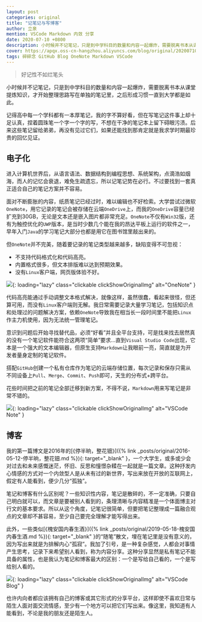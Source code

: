 ```yaml
---
layout: post
categories: original
title: "记笔记与写博客"
author: 立泉
mention: VSCode Markdown 内敛 分享
date: 2020-07-10 +0800
description: 小时候并不记笔记，只是到中学科目的数量和内容一起爆炸，需要脱离书本从课堂提炼知识，才开始整理思路写在单独的笔记里，之后形成习惯一直到大学都是如此。
cover: https://apqx.oss-cn-hangzhou.aliyuncs.com/blog/original/20200710/note_vscode.webp
tags: 碎碎念 GitHub Blog OneNote Markdown VSCode
---
```


> 好记性不如烂笔头

小时候并不记笔记，只是到中学科目的数量和内容一起爆炸，需要脱离书本从课堂提炼知识，才开始整理思路写在单独的笔记里，之后形成习惯一直到大学都是如此。

记得高中每一个学科都有一本厚笔记，我的字不算好看，但在写笔记这件事上却十足认真，捏着圆珠笔一个字一个字的写，不想在干净的笔记本上留下碍眼污渍。后来这些笔记留给弟弟，再没有见过它们，如果还能找到那肯定就是我求学时期最珍贵的回忆见证。

## 电子化

进入计算机世界后，从语言语法、数据结构到编程思想、系统架构，点滴浩如烟海，而人的记忆会衰退，难免生疏遗忘，所以记笔记势在必行。不过要找到一套真正适合自己的笔记方案并不容易。

面对不断膨胀的内容，纸质笔记已经过时，难以编辑也不好检索。大学尝试过微软`OneNote`，用它记录的笔记会被存储在云端`OneDrive`上，而我的`OneDrive`容量已经扩充到30GB，无论是文本还是嵌入图片都非常充足。`OneNote`不仅有`Win32`版，还有为触控优化的`UWP`版本，是当时少数几个能在我的昂达平板上运行的软件之一，早年入门`Java`的学习笔记大部分也都是用它在图书馆里敲出来的。

但`OneNote`并不完美，随着要记录的笔记类型越来越多，缺陷变得不可忽视：

* 不支持代码格式化和代码高亮。
* 内置格式很多，但文本排版难以达到预期效果。
* 没有`Linux`客户端，网页版体验不好。

![](https://apqx.oss-cn-hangzhou.aliyuncs.com/blog/original/20200710/note_onenote.webp){: loading="lazy" class="clickable clickShowOriginalImg" alt="OneNote" }

代码高亮能通过手动调整文本格式解决，就像这样，虽然很蠢，看起来很怪，但还算可用，而没有`Linux`客户端则无解。我日常需要记录大量学习笔记，包括知识点和处理过的问题解决方案，依赖`OneNote`导致我在相当长一段时间里不能把`Linux`作主力机使用，因为无法统一管理笔记。

意识到问题后开始寻找替代品，必须“好看”并且全平台支持，可是找来找去居然真的没有一个笔记软件能符合这两项“简单”要求...直到`Visual Studio Code`出现，它本是一个强大的文本编辑器，但原生支持`Markdown`让我眼前一亮，简直就是为开发者量身定制的笔记软件。

搭配`GitHub`创建一个私有仓库作为笔记的云端存储位置，每次记录和保存只需从不同设备上`Pull`、`Merge`、`Commit`、`Push`即可，天生的分布式+跨平台。

花些时间把之前的笔记全部迁移到新方案，不得不说，`Markdown`用来写笔记是非常不错的。

![](https://apqx.oss-cn-hangzhou.aliyuncs.com/blog/original/20200710/note_vscode.webp){: loading="lazy" class="clickable clickShowOriginalImg" alt="VSCode Note" }

## 博客

我的第一篇博文是2016年的[《停半晌，整花钿》]({% link _posts/original/2016-05-12-停半晌，整花钿.md %}){: target="_blank" }，一个大学生，或多或少会对过去和未来感慨迷茫，怀旧、反思和憧憬杂糅在一起就是一篇文章。这种抒发内心情感的方式对一个内敛型人是从未有过的新世界，写出来放在开放的互联网上，假定有人能看到，便少几分“孤独”。

笔记和博客有什么区别呢？一些知识性内容，笔记是散碎的，不一定准确，只要自己明白就可以，而文章是要被别人看到的，条理清晰与内容精准是一个体面博主对行文的基本要求。所以从这个角度，记笔记很简单，但要把笔记整理成一篇融合观点的文章却不甚容易，至少自己要完全理解才能写得出来。

此外，一些类似[《槐安国内春生酒》]({% link _posts/original/2019-05-18-槐安国内春生酒.md %}){: target="_blank" }的“随笔”散文，埋在笔记里是没有意义的，因为写出来就是为排解内心“孤寂”。我加了引号，是一种复杂感觉，人都会对事情产生思考，记录下来希望别人看到，称为内容分享。这种分享显然是私有笔记不能具备的属性，也是我认为笔记和博客最大的区别：一个是写给自己看的，一个是写给别人看的。

![](https://apqx.oss-cn-hangzhou.aliyuncs.com/blog/original/20200710/blog_vscode.webp){: loading="lazy" class="clickable clickShowOriginalImg" alt="VSCode Blog" }

也许内向者都应该拥有自己的博客或其它形式的分享平台，这样即使不喜欢日常与陌生人面对面交流情感，至少有一个地方可以把它们写出来。像这里，我知道有人能看到，不论是我的朋友还是陌生人。